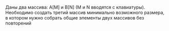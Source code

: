Даны два массива: А[M] и B[N] (M и N вводятся с клавиатуры). Необходимо создать третий
массив минимально возможного размера, в котором нужно собрать общие элементы двух
массивов без повторений
